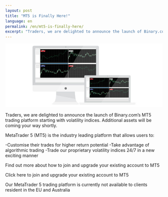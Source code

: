 ```yaml
---
layout: post
title: "MT5 is Finally Here!"
language: en
permalink: /en/mt5-is-finally-here/
excerpt: "Traders, we are delighted to announce the launch of Binary.com’s MT5 trading platform starting with volatility indices. Additional assets will be coming your way shortly..."
---
```

![MT5 is Finally Here!](/images/MT5.jpg)

Traders, we are delighted to announce the launch of Binary.com’s MT5 trading platform starting with volatility indices. Additional assets will be coming your way shortly.

MetaTrader 5 (MT5) is the industry leading platform that allows users to:

-Customise their trades for higher return potential
-Take advantage of algorithmic trading
-Trade our proprietary volatility indices 24/7 in a new exciting manner

Find out more about how to join and upgrade your existing account to MT5

<p class="p--action"<a class="button" href="https://mt.binary.com"><span>Click here to join and upgrade your existing account to MT5</span></a></p>

Our MetaTrader 5 trading platform is currently not available to clients resident in the EU and Australia


